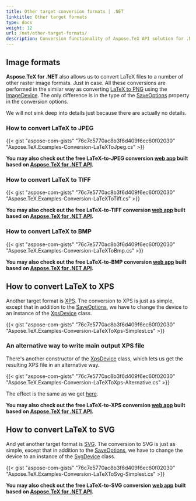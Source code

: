 ```yaml
---
title: Other target conversion formats | .NET
linktitle: Other target formats
type: docs
weight: 12
url: /net/other-target-formats/
description: Conversion functionality of Aspose.TeX API solution for .NET lets convert LaTeX files to a number of other raster image formats. Here are some code examples.
---
```


## **Image formats**

**Aspose.TeX for .NET** also allows us to convert LaTeX files to a number of other raster image formats. Just in case. All these conversions are performed in the similar way as converting [LaTeX to PNG](/tex/net/latex-to-png/) using the [ImageDevice](https://reference.aspose.com/tex/net/aspose.tex.presentation.image/imagedevice/). The only difference is in the type of the [SaveOptions](https://reference.aspose.com/tex/net/aspose.tex/texoptions/saveoptions/) property in the conversion options.

We will not sink deep into details just because there are actually no details.

### **How to convert LaTeX to JPEG**

{{< gist "aspose-com-gists" "76c7e5770ac8b3f6d409f6ec60f02030" "Aspose.TeX.Examples-Conversion-LaTeXToJpeg.cs" >}}

**You may also check out the free LaTeX-to-JPEG conversion [web app](https://products.aspose.app/tex/conversion/latex-to-jpg) built based on [Aspose.TeX for .NET API](https://products.aspose.com/tex/net/).**

### **How to convert LaTeX to TIFF**

{{< gist "aspose-com-gists" "76c7e5770ac8b3f6d409f6ec60f02030" "Aspose.TeX.Examples-Conversion-LaTeXToTiff.cs" >}}

**You may also check out the free LaTeX-to-TIFF conversion [web app](https://products.aspose.app/tex/conversion/latex-to-tiff) built based on [Aspose.TeX for .NET API](https://products.aspose.com/tex/net/).**

### **How to convert LaTeX to BMP**

{{< gist "aspose-com-gists" "76c7e5770ac8b3f6d409f6ec60f02030" "Aspose.TeX.Examples-Conversion-LaTeXToBmp.cs" >}}

**You may also check out the free LaTeX-to-BMP conversion [web app](https://products.aspose.app/tex/conversion/latex-to-bmp) built based on [Aspose.TeX for .NET API](https://products.aspose.com/tex/net/).**

## **How to convert LaTeX to XPS**

Another target format is [XPS](https://en.wikipedia.org/wiki/Open_XML_Paper_Specification). The conversion to XPS is just as simple, except that in addition to the [SaveOptions](https://reference.aspose.com/tex/net/aspose.tex/texoptions/saveoptions/), we have to change the device to an instance of the [XpsDevice](https://reference.aspose.com/tex/net/aspose.tex.presentation.xps/xpsdevice/) class.

{{< gist "aspose-com-gists" "76c7e5770ac8b3f6d409f6ec60f02030" "Aspose.TeX.Examples-Conversion-LaTeXToXps-Simplest.cs" >}}

### **An alternative way to write main output XPS file**

There's another constructor of the [XpsDevice](https://reference.aspose.com/tex/net/aspose.tex.presentation.xps/xpsdevice/xpsdevice/) class, which lets us get the resulting XPS file in an alternative way.

{{< gist "aspose-com-gists" "76c7e5770ac8b3f6d409f6ec60f02030" "Aspose.TeX.Examples-Conversion-LaTeXToXps-Alternative.cs" >}}

The effect is the same as we get [here](/tex/net/latex-to-pdf/#an-alternative-way-to-write-main-output-pdf-file).

**You may also check out the free LaTeX-to-XPS conversion [web app](https://products.aspose.app/tex/conversion/latex-to-xps) built based on [Aspose.TeX for .NET API](https://products.aspose.com/tex/net/).**

## **How to convert LaTeX to SVG**

And yet another target format is [SVG](https://ru.wikipedia.org/wiki/SVG). The conversion to SVG is just as simple, except that in addition to the [SaveOptions](https://reference.aspose.com/tex/net/aspose.tex/texoptions/saveoptions/), we have to change the device to an instance of the [SvgDevice](https://reference.aspose.com/tex/net/aspose.tex.presentation.svg/svgdevice/) class.

{{< gist "aspose-com-gists" "76c7e5770ac8b3f6d409f6ec60f02030" "Aspose.TeX.Examples-Conversion-LaTeXToSvg-Simplest.cs" >}}

**You may also check out the free LaTeX-to-SVG conversion [web app](https://products.aspose.app/tex/conversion/latex-to-svg) built based on [Aspose.TeX for .NET API](https://products.aspose.com/tex/net/).**
